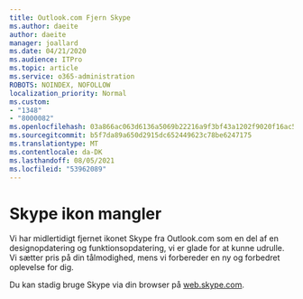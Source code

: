 ```yaml
---
title: Outlook.com Fjern Skype
ms.author: daeite
author: daeite
manager: joallard
ms.date: 04/21/2020
ms.audience: ITPro
ms.topic: article
ms.service: o365-administration
ROBOTS: NOINDEX, NOFOLLOW
localization_priority: Normal
ms.custom:
- "1348"
- "8000082"
ms.openlocfilehash: 03a866ac063d6136a5069b22216a9f3bf43a1202f9020f16ac5edb7cf89ce9ba
ms.sourcegitcommit: b5f7da89a650d2915dc652449623c78be6247175
ms.translationtype: MT
ms.contentlocale: da-DK
ms.lasthandoff: 08/05/2021
ms.locfileid: "53962089"
---
```

# <a name="skype-icon-missing"></a>Skype ikon mangler

Vi har midlertidigt fjernet ikonet Skype fra Outlook.com som en del af en designopdatering og funktionsopdatering, vi er glade for at kunne udrulle. Vi sætter pris på din tålmodighed, mens vi forbereder en ny og forbedret oplevelse for dig.

Du kan stadig bruge Skype via din browser på [web.skype.com](https://web.skype.com/).
